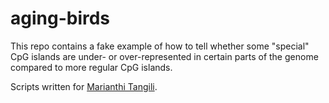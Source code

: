 # aging-birds

This repo contains a fake example of how to tell whether some "special" CpG islands are under- or over-represented in certain parts of the genome compared to more regular CpG islands.

Scripts written for [Marianthi Tangili](https://www.rug.nl/staff/m.tangili/?lang=en).
